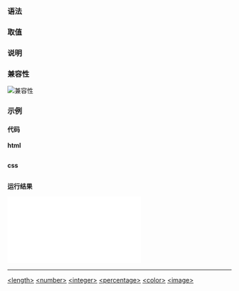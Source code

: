 ### 语法

### 取值

### 说明

### 兼容性

![兼容性](https://cdn.jsdelivr.net/gh/karoldy/public-bed/image/css-handbook/properties/bab/width.png)

### 示例

<!-- tabs:start -->

#### **代码**

**html**

```html

```

**css**

```css

```

**运行结果**

<iframe
  class="output-iframe"
  scrolling="yes"
  frameborder="0"
  src="css-handbook/example/properties/bab/0.html"
>
  浏览器不支持iframe
</iframe>

<!-- tabs:end -->

---

[\<length>](/css-handbook/value-and-units/length?id=length)
[\<number>](/css-handbook/value-and-units/numeric?id=number)
[\<integer>](/css-handbook/value-and-units/length?id=length)
[\<percentage>](/css-handbook/value-and-units/numeric?id=percentage)
[\<color>](/css-handbook/value-and-units/color?id=color)
[\<image>](/css-handbook/value-and-units/color?id=image)
